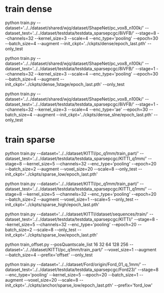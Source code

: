 # train dense
python train.py --dataset='../../dataset/shared/wjq/dataset/ShapeNet/pc_vox8_n100k/'  --dataset_test='../../dataset/testdata/testdata_sparsepcgc/8iVFB/' --stage=8 --channels=32 --kernel_size=3 --scale=4 --enc_type='pooling' --epoch=30 --batch_size=4 --augment --init_ckpt='../ckpts/dense/epoch_last.pth' --only_test

python train.py --dataset='../../dataset/shared/wjq/dataset/ShapeNet/pc_vox8_n100k/'  --dataset_test='../../dataset/testdata/testdata_sparsepcgc/8iVFB/' --stage=1 --channels=32 --kernel_size=3 --scale=4 --enc_type='pooling' --epoch=30 --batch_size=4 --augment --init_ckpt='../ckpts/dense_1stage/epoch_last.pth' --only_test

python train.py --dataset='../../dataset/shared/wjq/dataset/ShapeNet/pc_vox8_n100k/'  --dataset_test='../../dataset/testdata/testdata_sparsepcgc/8iVFB/' --stage=1 --channels=32 --kernel_size=3 --scale=4 --enc_type='ae' --epoch=30 --batch_size=4 --augment --init_ckpt='../ckpts/dense_slne/epoch_last.pth' --only_test


# train sparse
python train.py --dataset='../../dataset/KITTI/pc_q1mm/train_part/'  --dataset_test='../../dataset/testdata/testdata_sparsepcgc/KITTI_q1mm/' --stage=8 --kernel_size=5 --channels=32 --enc_type='pooling' --epoch=20 --batch_size=2 --augment --voxel_size=20 --scale=8 --only_test --init_ckpt='../ckpts/sparse_low/epoch_last.pth'

python train.py --dataset='../../dataset/KITTI/pc_q1mm/train_part/'  --dataset_test='../../dataset/testdata/testdata_sparsepcgc/KITTI_q1mm/' --stage=8 --kernel_size=5 --channels=32 --enc_type='pooling' --epoch=20 --batch_size=2 --augment --voxel_size=1 --scale=5 --only_test --init_ckpt='../ckpts/sparse_high/epoch_last.pth'

python train.py --dataset='../../dataset/KITTI/dataset/sequences/train/'  --dataset_test='../../dataset/testdata/testdata_sparsepcgc/KITTI/' --stage=8 --kernel_size=5 --channels=32 --enc_type='pooling' --epoch=20 --batch_size=2 --scale=8 --only_test --init_ckpt='../ckpts/sparse_low/epoch_last.pth'

python train_offset.py --posQuantscale_list 16 32 64 128 256 --dataset='../../dataset/KITTI/pc_q1mm/train_part/' --voxel_size=1 --augment --batch_size=4 --prefix='offset' --only_test

python train.py --dataset='../../dataset/Ford/origin/Ford_01_q_1mm/'  --dataset_test='../../dataset/testdata/testdata_sparsepcgc/Ford23/' --stage=8 --enc_type='pooling' --kernel_size=5 --epoch=20 --batch_size=1 --augment --voxel_size=20 --scale=8 --init_ckpt='../ckpts/anchor/sparse_low/epoch_last.pth' --prefix='ford_low'

